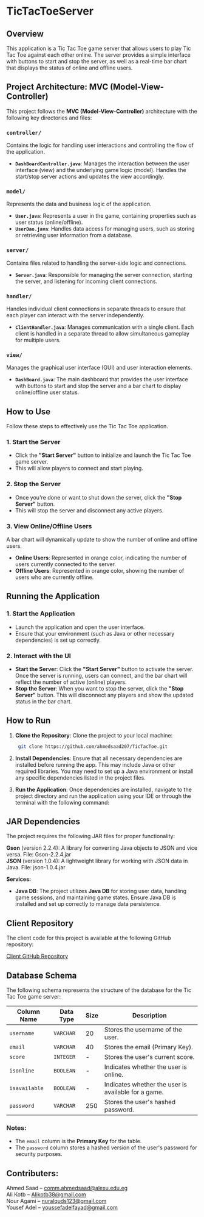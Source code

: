 # TicTacToeServer

## Overview

This application is a Tic Tac Toe game server that allows users to play Tic Tac Toe against each other online. 
The server provides a simple interface with buttons to start and stop the server, as well as a real-time bar chart that displays the status of online and offline users.


## Project Architecture: MVC (Model-View-Controller)

This project follows the **MVC (Model-View-Controller)** architecture with the following key directories and files:

### `controller/`
Contains the logic for handling user interactions and controlling the flow of the application.

- **`DashBoardController.java`**: Manages the interaction between the user interface (view) and the underlying game logic (model). Handles the start/stop server actions and updates the view accordingly.

### `model/`
Represents the data and business logic of the application.

- **`User.java`**: Represents a user in the game, containing properties such as user status (online/offline).
- **`UserDao.java`**: Handles data access for managing users, such as storing or retrieving user information from a database.

### `server/`
Contains files related to handling the server-side logic and connections.

- **`Server.java`**: Responsible for managing the server connection, starting the server, and listening for incoming client connections.

### `handler/`
Handles individual client connections in separate threads to ensure that each player can interact with the server independently.

- **`ClientHandler.java`**: Manages communication with a single client. Each client is handled in a separate thread to allow simultaneous gameplay for multiple users.

### `view/`
Manages the graphical user interface (GUI) and user interaction elements.

- **`DashBoard.java`**: The main dashboard that provides the user interface with buttons to start and stop the server and a bar chart to display online/offline user status.

## How to Use

Follow these steps to effectively use the Tic Tac Toe application.

### 1. Start the Server
- Click the **"Start Server"** button to initialize and launch the Tic Tac Toe game server.
- This will allow players to connect and start playing.

### 2. Stop the Server
- Once you're done or want to shut down the server, click the **"Stop Server"** button.
- This will stop the server and disconnect any active players.

### 3. View Online/Offline Users
A bar chart will dynamically update to show the number of online and offline users.

- **Online Users**: Represented in orange color, indicating the number of users currently connected to the server.
- **Offline Users**: Represented in orange color, showing the number of users who are currently offline.

## Running the Application

### 1. Start the Application
- Launch the application and open the user interface.
- Ensure that your environment (such as Java or other necessary dependencies) is set up correctly.

### 2. Interact with the UI
- **Start the Server**: Click the **"Start Server"** button to activate the server. Once the server is running, users can connect, and the bar chart will reflect the number of active (online) players.
- **Stop the Server**: When you want to stop the server, click the **"Stop Server"** button. This will disconnect any players and show the updated status in the bar chart.

## How to Run

1. **Clone the Repository**:
   Clone the project to your local machine:
   ```bash
    git clone https://github.com/ahmedsaad207/TicTacToe.git

2. **Install Dependencies**: Ensure that all necessary dependencies are installed before running the app. This may include Java or other required libraries. You may need to set up a Java environment or install any specific dependencies listed in the project files.

3. **Run the Application**: Once dependencies are installed, navigate to the project directory and run the application using your IDE or through the terminal with the following command:



## JAR Dependencies  
The project requires the following JAR files for proper functionality:  

**Gson** (version 2.2.4): A library for converting Java objects to JSON and vice versa.
File: Gson-2.2.4.jar  
**JSON** (version 1.0.4): A lightweight library for working with JSON data in Java.
File: json-1.0.4.jar  

 **Services:**
  - **Java DB**: The project utilizes **Java DB** for storing user data, handling game sessions, and maintaining game states. Ensure Java DB is installed and set up correctly to manage data persistence.

## Client Repository

The client code for this project is available at the following GitHub repository:

[Client GitHub Repository](https://github.com/ahmedsaad207/TicTacToeServer)

## Database Schema

The following schema represents the structure of the database for the Tic Tac Toe game server:

| Column Name  | Data Type | Size   | Description                          |
|--------------|-----------|--------|--------------------------------------|
| `username`   | `VARCHAR` | 20     | Stores the username of the user.     |
| `email`      | `VARCHAR` | 40     | Stores the email (Primary Key).      |
| `score`      | `INTEGER` | -      | Stores the user's current score.     |
| `isonline`   | `BOOLEAN` | -      | Indicates whether the user is online.|
| `isavailable`| `BOOLEAN` | -      | Indicates whether the user is available for a game. |
| `password`   | `VARCHAR` | 250    | Stores the user's hashed password.   |

### Notes:
- The `email` column is the **Primary Key** for the table.
- The `password` column stores a hashed version of the user's password for security purposes.



## Contributers:

Ahmed Saad – comm.ahmedsaad@alexu.edu.eg  
Ali Kotb – Alikotb38@gmail.com  
Nour Agami – nuralquds123@gmail.com  
Yousef Adel – youssefadelfayad@gmail.com  
